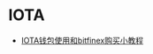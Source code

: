 # IOTA

* [IOTA钱包使用和bitfinex购买小教程](http://www.iotachina.com/iotaqianbaoshiyonghebitfinexgoumaixiaojiaocheng.html)